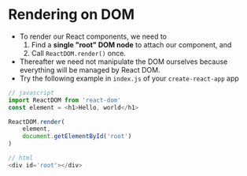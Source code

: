 # Rendering on DOM

* To render our React components, we need to
  1. Find a **single "root" DOM node** to attach our component, and
  2. Call `ReactDOM.render()` once.
* Thereafter we need not manipulate the DOM ourselves because everything will be managed by React DOM.
* Try the following example in `index.js` of your `create-react-app` app

```javascript
// javascript
import ReactDOM from 'react-dom'
const element = <h1>Hello, world</h1>

ReactDOM.render(
    element,
    document.getElementById('root')
)

// html
<div id='root'></div>
```

